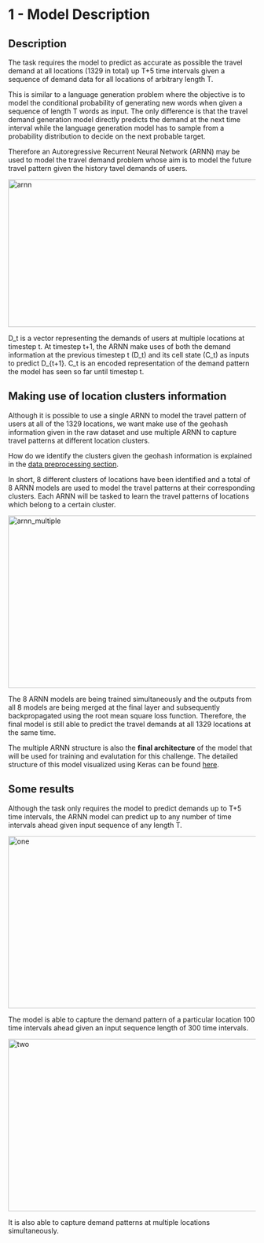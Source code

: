 # 1 - Model Description 

## Description

The task requires the model to predict as accurate as possible the travel demand at all 
locations (1329 in total) up T+5 time intervals given a sequence of demand data for all locations of arbitrary length T.

This is similar to a language generation problem where the objective is to model the conditional probability of generating new words when given a sequence of length T words as input. The only difference is that 
the travel demand generation model directly predicts the demand at the next time interval while the language generation model has to sample from a probability distribution to decide on the next probable target.

Therefore an Autoregressive Recurrent Neural Network (ARNN) may be used to model the travel demand problem whose aim is to model the future travel pattern given the history tavel demands of users. 


<div>
<img src="https://raw.githubusercontent.com/Tanmengxuan/cicids2017/master/images/arnn.png" alt="arnn" width="550px" height="300px" style="display: block;">
</div>


D_t is a vector representing the demands of users at multiple locations at timestep t.
At timestep t+1, the ARNN make uses of both the demand information at the previous timestep t (D_t) and its cell state (C_t) as inputs
to predict D_{t+1}. C_t is an encoded representation of the demand pattern the model has seen so far until timestep t. 

## Making use of location clusters information

Although it is possible to use a single ARNN to model the travel pattern of users at all of the 1329 locations, we want make use of the geohash information given in the raw dataset and use multiple ARNN to capture
travel patterns at different location clusters.

How do we identify the clusters given the geohash information is explained in the [data preprocessing section](https://github.com/Tanmengxuan/grab_traffic_management/tree/master/2_Data_Analysis).

In short, 8 different clusters of locations have been identified and a total of 8 ARNN models are used to model the travel patterns at their corresponding clusters. Each ARNN will be tasked to learn the travel patterns of locations which belong to a certain cluster. 


<div>
<img src="https://raw.githubusercontent.com/Tanmengxuan/cicids2017/master/images/arnn_multiple.png" alt="arnn_multiple" width="550px" height="350px" style="display: block;">
</div>


The 8 ARNN models are being trained simultaneously and the outputs from all 8 models are being merged at the final layer and subsequently backpropagated using the root mean square loss function. 
Therefore, the final model is still able to predict the travel demands at all 1329 locations at the same time. 

The multiple ARNN structure is also the **final architecture** of the model that will be used for training and evalutation for this challenge.
The detailed structure of this model visualized using Keras can be found [here](https://github.com/Tanmengxuan/grab_traffic_management/blob/master/1_Model_Description/model.png).

## Some results

Although the task only requires the model to predict demands up to T+5 time intervals, the ARNN model can 
predict up to any number of time intervals ahead given input sequence of any length T.  


<div>
<img src="https://raw.githubusercontent.com/Tanmengxuan/cicids2017/master/images/locations_1.png" alt="one" width="800px" height="350px" style="display: block;">
</div>


The model is able to capture the demand pattern of a particular location 100 time intervals ahead given an input sequence length of 300 time intervals. 


<div>
<img src="https://raw.githubusercontent.com/Tanmengxuan/cicids2017/master/images/locations_2.png" alt="two" width="800px" height="350px" style="display: block;">
</div>


It is also able to capture demand patterns at multiple locations simultaneously.

